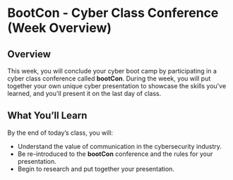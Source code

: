 # BootCon - Cyber Class Conference (Week Overview)

## Overview
This week, you will conclude your cyber boot camp by participating in a cyber class conference called **bootCon**. During the week, you will put together your own unique cyber presentation to showcase the skills you've learned, and you'll present it on the last day of class.

## What You’ll Learn
By the end of today’s class, you will:
- Understand the value of communication in the cybersecurity industry.
- Be re-introduced to the **bootCon** conference and the rules for your presentation.
- Begin to research and put together your presentation.
